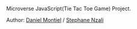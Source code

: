 Microverse JavaScript(Tie Tac Toe Game)  Project. 

Author: <a href="https://github.com/danmontielh">Daniel Montiel</a> / <a href="https://github.com/TheBigSteph">Stephane Nzali</a>
